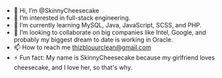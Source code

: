 - 👋 Hi, I’m @SkinnyCheesecake
- 👀 I’m interested in full-stack engineering.
- 🌱 I’m currently learning MySQL, Java, JavaScript, SCSS, and PHP.
- 💞️ I’m looking to collaborate on big companies like Intel, Google, and probably my biggest dream to date is working in Oracle.
- 📫 How to reach me thizblouurclean@gmail.com
- ⚡ Fun fact: My name is SkinnyCheesecake because my girlfriend loves cheesecake, and I love her, so that's why.

<!---
SkinnyCheesecake/SkinnyCheesecake is a ✨ special ✨ repository because its `README.md` (this file) appears on your GitHub profile.
You can click the Preview link to take a look at your changes.
--->
